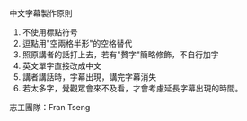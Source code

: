 中文字幕製作原則

1. 不使用標點符号
2. 逗點用"空兩格半形"的空格替代
2. 照原講者的話打上去，若有"贅字"簡略修飾，不自行加字
3. 英文單字直接改成中文
4. 講者講話時，字幕出現，講完字幕消失
5. 若太多字，覺觀眾會來不及看，才會考慮延長字幕出現的時間。

志工團隊：Fran Tseng